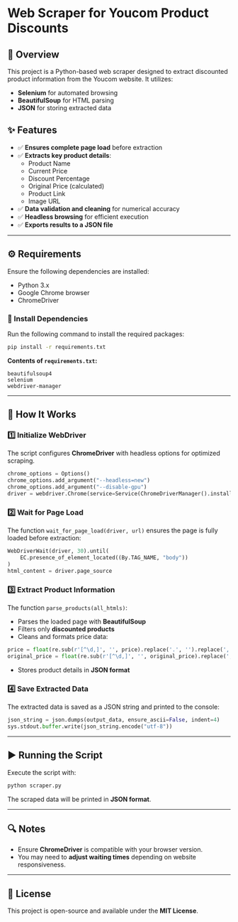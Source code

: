 # Web Scraper for Youcom Product Discounts

## 📌 Overview
This project is a Python-based web scraper designed to extract discounted product information from the Youcom website. It utilizes:

- **Selenium** for automated browsing
- **BeautifulSoup** for HTML parsing
- **JSON** for storing extracted data

## ✨ Features
- ✅ **Ensures complete page load** before extraction
- ✅ **Extracts key product details**:
  - Product Name
  - Current Price
  - Discount Percentage
  - Original Price (calculated)
  - Product Link
  - Image URL
- ✅ **Data validation and cleaning** for numerical accuracy
- ✅ **Headless browsing** for efficient execution
- ✅ **Exports results to a JSON file**

---
## ⚙️ Requirements
Ensure the following dependencies are installed:

- Python 3.x
- Google Chrome browser
- ChromeDriver

### 🔧 Install Dependencies
Run the following command to install the required packages:
```sh
pip install -r requirements.txt
```
**Contents of `requirements.txt`:**
```
beautifulsoup4
selenium
webdriver-manager
```

---
## 🚀 How It Works
### 1️⃣ Initialize WebDriver
The script configures **ChromeDriver** with headless options for optimized scraping.
```python
chrome_options = Options()
chrome_options.add_argument("--headless=new")
chrome_options.add_argument("--disable-gpu")
driver = webdriver.Chrome(service=Service(ChromeDriverManager().install()), options=chrome_options)
```

### 2️⃣ Wait for Page Load
The function `wait_for_page_load(driver, url)` ensures the page is fully loaded before extraction:
```python
WebDriverWait(driver, 30).until(
    EC.presence_of_element_located((By.TAG_NAME, "body"))
)
html_content = driver.page_source
```

### 3️⃣ Extract Product Information
The function `parse_products(all_htmls)`:
- Parses the loaded page with **BeautifulSoup**
- Filters only **discounted products**
- Cleans and formats price data:
```python
price = float(re.sub(r'[^\d,]', '', price).replace('.', '').replace(',', '.'))
original_price = float(re.sub(r'[^\d,]', '', original_price).replace(',', '.').strip())
```
- Stores product details in **JSON format**

### 4️⃣ Save Extracted Data
The extracted data is saved as a JSON string and printed to the console:
```python
json_string = json.dumps(output_data, ensure_ascii=False, indent=4)
sys.stdout.buffer.write(json_string.encode("utf-8"))
```

---
## ▶️ Running the Script
Execute the script with:
```sh
python scraper.py
```
The scraped data will be printed in **JSON format**.

---
## 🔍 Notes
- Ensure **ChromeDriver** is compatible with your browser version.
- You may need to **adjust waiting times** depending on website responsiveness.

---
## 📜 License
This project is open-source and available under the **MIT License**.

